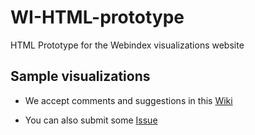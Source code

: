 WI-HTML-prototype
=================

HTML Prototype for the Webindex visualizations website

Sample visualizations
---------------------

- We accept comments and suggestions in this [Wiki](https://github.com/weso/WI-HTML-prototype/wiki)
 

- You can also submit some [Issue](https://github.com/weso/WI-HTML-prototype/issues)

